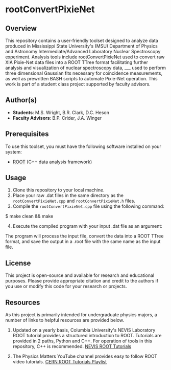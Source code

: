 # rootConvertPixieNet

## Overview
This repository contains a user-friendly toolset designed to analyze data produced in Mississippi State University's (MSU) Department of Physics and Astronomy Intermediate/Advanced Laboratory Nuclear Spectroscopy experiment. Analysis tools include rootConvertPixieNet used to convert raw XIA Pixie-Net data files into a ROOT TTree format facilitating further analysis and visualization of nuclear spectroscopy data, ___ used to perform three dimensional Gaussian fits necessary for coincidence measurements, as well as prewritten BASH scripts to automate Pixie-Net operation. This work is part of a student class project supported by faculty advisors.

## Author(s)
- **Students**: M.S. Wright, B.R. Clark, D.C. Heson
- **Faculty Advisors**: B.P. Crider, J.A. Winger

## Prerequisites
To use this toolset, you must have the following software installed on your system:
- [ROOT](https://root.cern.ch/) (C++ data analysis framework)

## Usage
1. Clone this repository to your local machine.
2. Place your raw .dat files in the same directory as the `rootConvertPixieNet.cpp` and `rootConvertPixieNet.h` files.
3. Compile the `rootConvertPixieNet.cpp` file using the following command:

$ make clean && make

4. Execute the compiled program with your input .dat file as an argument:

The program will process the input file, convert the data into a ROOT TTree format, and save the output in a .root file with the same name as the input file.

## License
This project is open-source and available for research and educational purposes. Please provide appropriate citation and credit to the authors if you use or modify this code for your research or projects.

## Resources
As this project is primarily intended for undergraduate physics majors, a number of links to helpful resources are provided below.
1. Updated on a yearly basis, Columbia University's NEVIS Laboratory ROOT tutorial provides a structured introduction to ROOT.  Tutorials are provided in 2 paths, Python and C++.  For operation of tools in this repository, C++ is recommended.
[NEVIS ROOT Tutorials](https://www.nevis.columbia.edu/~seligman/root-class/)

2. The Physics Matters YouTube channel provides easy to follow ROOT video tutorials.
[CERN ROOT Tutorials Playlist](https://www.youtube.com/playlist?list=PLLybgCU6QCGWLdDO4ZDaB0kLrO3maeYAe)
